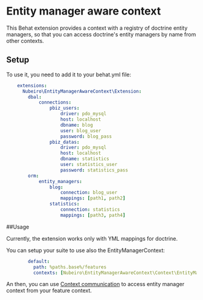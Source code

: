 Entity manager aware context
============================
This Behat extension provides a context with a registry of doctrine entity managers, so that you can access 
doctrine's entity managers by name from other contexts. 
 
## Setup
To use it, you need to add it to your behat.yml file: 


```yaml
    extensions:
      Nubeiro\EntityManagerAwareContext\Extension:
        dbal:
            connections:
                pbiz_users:
                    driver: pdo_mysql
                    host: localhost
                    dbname: blog
                    user: blog_user
                    password: blog_pass
                pbiz_datas:
                    driver: pdo_mysql
                    host: localhost
                    dbname: statistics
                    user: statistics_user
                    password: statistics_pass
        orm:
            entity_managers:
                blog:
                    connection: blog_user
                    mappings: [path1, path2]
                statistics:
                    connection: statistics
                    mappings: [path3, path4]
```

##Usage

Currently, the extension works only with YML mappings for doctrine. 

You can setup your suite to use also the EntityManagerContext:

```yaml
        default:
          path: %paths.base%/features
          contexts: [Nubeiro\EntityManagerAwareContext\Context\EntityManagerContext]
```


An then, you can use [Context communication](http://docs.behat.org/en/latest/cookbooks/context_communication.html)
to access entity manager context from your feature context. 

 
